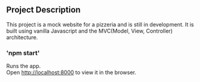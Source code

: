 ## Project Description

This project is a mock website for a pizzeria and is still in development. It is built using vanilla Javascript and the MVC(Model, View, Controller) architecture.

### 'npm start'

Runs the app. <br />
Open [http://localhost:8000](http://localhost:8000) to view it in the browser.